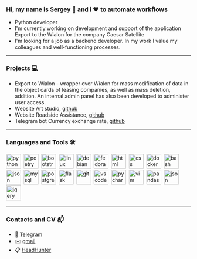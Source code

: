 ### Hi, my name is Sergey 👋 and i ❤️ to automate workflows
- Python developer
- I'm currently working on development and support of the application Export to the Wialon for the company Caesar Satellite
- I'm looking for a job as a backend developer. In my work I value my colleagues and well-functioning processes.
<hr>

### Projects 💻
- Export to Wialon - wrapper over Wialon for mass modification of data in the object cards of leasing companies, as well as mass deletion, addition. An internal admin panel has also been developed to administer user access.
- Website Art studio, [github](https://github.com/belousovsergey56/pro-iskusstvo)
- Website Roadside Assistance, [github](https://github.com/belousovsergey56/help-on-road)
- Telegram bot Currency exchange rate, [github](https://github.com/belousovsergey56/CurrencyRateTelegramBot)
<hr>

### Languages and Tools 🛠️
<img src="https://cdn.jsdelivr.net/gh/devicons/devicon@latest/icons/python/python-original.svg" title="python" width=40 height=40/>&nbsp;
<img src="https://cdn.jsdelivr.net/gh/devicons/devicon@latest/icons/poetry/poetry-original.svg" title="poetry" width=40 height=40/>&nbsp;
<img src="https://cdn.jsdelivr.net/gh/devicons/devicon@latest/icons/bootstrap/bootstrap-original.svg" title="bootstrap" width=40 height=40/>&nbsp;
<img src="https://cdn.jsdelivr.net/gh/devicons/devicon@latest/icons/linux/linux-original.svg" title="linux" width=40 height=40/>&nbsp;
<img src="https://cdn.jsdelivr.net/gh/devicons/devicon@latest/icons/debian/debian-original.svg" title="debian" width=40 height=40/>&nbsp;
<img src="https://cdn.jsdelivr.net/gh/devicons/devicon@latest/icons/fedora/fedora-original.svg" title="fedora" width=40 height=40/>&nbsp;
<img src="https://cdn.jsdelivr.net/gh/devicons/devicon@latest/icons/html5/html5-original.svg" title="html" width=40 height=40/>&nbsp;
<img src="https://cdn.jsdelivr.net/gh/devicons/devicon@latest/icons/css3/css3-original.svg" title="css" width=40 height=40/>&nbsp;
<img src="https://cdn.jsdelivr.net/gh/devicons/devicon@latest/icons/docker/docker-original.svg" title="docker" width=40 height=40/>&nbsp;
<img src="https://cdn.jsdelivr.net/gh/devicons/devicon@latest/icons/bash/bash-original.svg" title="bash" width=40 height=40/>&nbsp;
<img src="https://cdn.jsdelivr.net/gh/devicons/devicon@latest/icons/sqlalchemy/sqlalchemy-original.svg" title="json" width=40 height=40/>&nbsp;
<img src="https://cdn.jsdelivr.net/gh/devicons/devicon@latest/icons/mysql/mysql-original.svg" title="mysql" width=40 height=40/>&nbsp;
<img src="https://cdn.jsdelivr.net/gh/devicons/devicon@latest/icons/postgresql/postgresql-original.svg" title="postgresql" width=40 height=40/>&nbsp;
<img src="https://cdn.jsdelivr.net/gh/devicons/devicon@latest/icons/flask/flask-original.svg" title="flask" width=40 height=40/>&nbsp;
<img src="https://cdn.jsdelivr.net/gh/devicons/devicon@latest/icons/git/git-original-wordmark.svg" title="git" width=40 height=40/>&nbsp;
<img src="https://cdn.jsdelivr.net/gh/devicons/devicon@latest/icons/vscode/vscode-original.svg" title="vscode" width=40 height=40/>&nbsp;
<img src="https://cdn.jsdelivr.net/gh/devicons/devicon@latest/icons/pycharm/pycharm-original.svg" title="pycharm" width=40 height=40/>&nbsp;
<img src="https://cdn.jsdelivr.net/gh/devicons/devicon@latest/icons/vim/vim-original.svg" title="vim" width=40 height=40/>&nbsp;
<img src="https://cdn.jsdelivr.net/gh/devicons/devicon@latest/icons/pandas/pandas-original-wordmark.svg" title="pandas" width=40 height=40/>&nbsp;
<img src="https://cdn.jsdelivr.net/gh/devicons/devicon@latest/icons/json/json-original.svg" title="json" width=40 height=40/>&nbsp;
<img src="https://cdn.jsdelivr.net/gh/devicons/devicon@latest/icons/jquery/jquery-original.svg" title="jqery" width=40 height=40/>&nbsp;
<hr>

### Contacts and CV 📬
- 💬 [Telegram](https://t.me/sbelousov56) 
- ✉️ [gmail](belousovsergej56@gmail.com) 
- 📋 [HeadHunter](https://spb.hh.ru/applicant/resumes/view?resume=306c8135ff0ce28acc0039ed1f7847584a386e)
